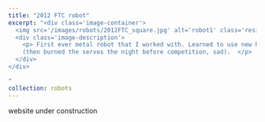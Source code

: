 ```yaml
---
title: "2012 FTC robot"
excerpt: "<div class='image-container'>
  <img src='/images/robots/2012FTC_square.jpg' alt='robot1' class='resizable-image'>
  <div class='image-description'>
    <p> First ever metal robot that I worked with. Learned to use new hardwares such as servos. 
    (then burned the servos the night before competition, sad).  </p>
  </div>
</div>

"
collection: robots
---
```

website under construction
